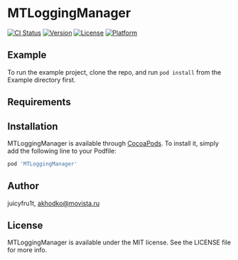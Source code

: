 # MTLoggingManager

[![CI Status](https://img.shields.io/travis/juicyfru1t/MTLoggingManager.svg?style=flat)](https://travis-ci.org/juicyfru1t/MTLoggingManager)
[![Version](https://img.shields.io/cocoapods/v/MTLoggingManager.svg?style=flat)](https://cocoapods.org/pods/MTLoggingManager)
[![License](https://img.shields.io/cocoapods/l/MTLoggingManager.svg?style=flat)](https://cocoapods.org/pods/MTLoggingManager)
[![Platform](https://img.shields.io/cocoapods/p/MTLoggingManager.svg?style=flat)](https://cocoapods.org/pods/MTLoggingManager)

## Example

To run the example project, clone the repo, and run `pod install` from the Example directory first.

## Requirements

## Installation

MTLoggingManager is available through [CocoaPods](https://cocoapods.org). To install
it, simply add the following line to your Podfile:

```ruby
pod 'MTLoggingManager'
```

## Author

juicyfru1t, akhodko@movista.ru

## License

MTLoggingManager is available under the MIT license. See the LICENSE file for more info.
